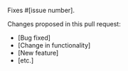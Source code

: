 Fixes #[issue number].

Changes proposed in this pull request:

- [Bug fixed]
- [Change in functionality]
- [New feature]
- [etc.]
